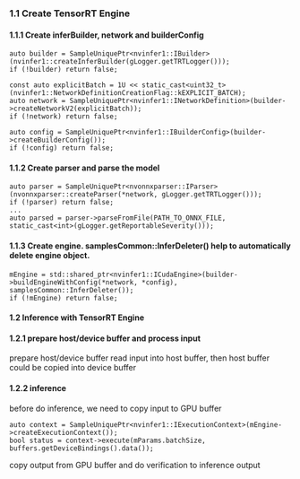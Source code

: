 

### 1.1 Create TensorRT Engine

#### 1.1.1 Create inferBuilder, network and builderConfig
```
auto builder = SampleUniquePtr<nvinfer1::IBuilder>(nvinfer1::createInferBuilder(gLogger.getTRTLogger()));
if (!builder) return false;

const auto explicitBatch = 1U << static_cast<uint32_t>(nvinfer1::NetworkDefinitionCreationFlag::kEXPLICIT_BATCH);
auto network = SampleUniquePtr<nvinfer1::INetworkDefinition>(builder->createNetworkV2(explicitBatch));
if (!network) return false;

auto config = SampleUniquePtr<nvinfer1::IBuilderConfig>(builder->createBuilderConfig());
if (!config) return false;

```

#### 1.1.2 Create parser and parse the model
```
auto parser = SampleUniquePtr<nvonnxparser::IParser>(nvonnxparser::createParser(*network, gLogger.getTRTLogger()));
if (!parser) return false;
...
auto parsed = parser->parseFromFile(PATH_TO_ONNX_FILE, static_cast<int>(gLogger.getReportableSeverity()));
```

#### 1.1.3 Create engine. samplesCommon::InferDeleter() help to automatically delete engine object.
```
mEngine = std::shared_ptr<nvinfer1::ICudaEngine>(builder->buildEngineWithConfig(*network, *config), samplesCommon::InferDeleter());
if (!mEngine) return false;

```

#### 1.2 Inference with TensorRT Engine

#### 1.2.1 prepare host/device buffer and process input
prepare host/device buffer
read input into host buffer, then host buffer could be copied into device buffer

#### 1.2.2 inference
before do inference, we need to copy input to GPU buffer
```
auto context = SampleUniquePtr<nvinfer1::IExecutionContext>(mEngine->createExecutionContext());
bool status = context->execute(mParams.batchSize, buffers.getDeviceBindings().data());
```
copy output from GPU buffer and do verification to inference output

